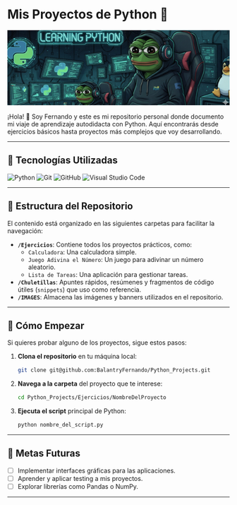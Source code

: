 # Mis Proyectos de Python 🐍

<p align="center">   <img src="https://github.com/BalantryFernando/Python_Projects/blob/main/BANNER.png?raw=true" alt="Mi Banner Profesional" width="1200"> </p>

¡Hola! 👋 Soy Fernando y este es mi repositorio personal donde documento mi viaje de aprendizaje autodidacta con Python. Aquí encontrarás desde ejercicios básicos hasta proyectos más complejos que voy desarrollando.

---

## 🚀 Tecnologías Utilizadas

![Python](https://img.shields.io/badge/python-3670A0?style=for-the-badge&logo=python&logoColor=ffdd54)
![Git](https://img.shields.io/badge/git-%23F05033.svg?style=for-the-badge&logo=git&logoColor=white)
![GitHub](https://img.shields.io/badge/github-%23121011.svg?style=for-the-badge&logo=github&logoColor=white)
![Visual Studio Code](https://img.shields.io/badge/Visual%20Studio%20Code-0078d7.svg?style=for-the-badge&logo=visual-studio-code&logoColor=white)

---

## 📂 Estructura del Repositorio

El contenido está organizado en las siguientes carpetas para facilitar la navegación:

-   **`/Ejercicios`**: Contiene todos los proyectos prácticos, como:
    -   `Calculadora`: Una calculadora simple.
    -   `Juego Adivina el Número`: Un juego para adivinar un número aleatorio.
    -   `Lista de Tareas`: Una aplicación para gestionar tareas.
-   **`/Chuletillas`**: Apuntes rápidos, resúmenes y fragmentos de código útiles (`snippets`) que uso como referencia.
-   **`/IMAGES`**: Almacena las imágenes y banners utilizados en el repositorio.

---

## 🏁 Cómo Empezar

Si quieres probar alguno de los proyectos, sigue estos pasos:

1.  **Clona el repositorio** en tu máquina local:
    ```bash
    git clone git@github.com:BalantryFernando/Python_Projects.git
    ```
2.  **Navega a la carpeta** del proyecto que te interese:
    ```bash
    cd Python_Projects/Ejercicios/NombreDelProyecto
    ```
3.  **Ejecuta el script** principal de Python:
    ```bash
    python nombre_del_script.py
    ```

---

## 🎯 Metas Futuras

-   [ ] Implementar interfaces gráficas para las aplicaciones.
-   [ ] Aprender y aplicar testing a mis proyectos.
-   [ ] Explorar librerías como Pandas o NumPy.

---
